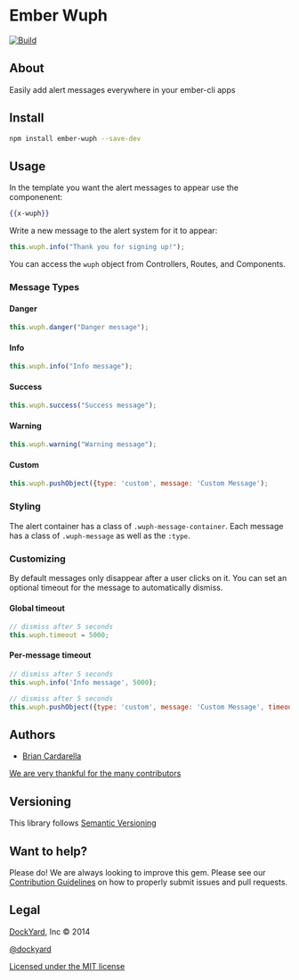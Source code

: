 # Ember Wuph

[![Build](https://travis-ci.org/dockyard/ember-wuph.svg?branch=master)](https://travis-ci.org/dockyard/ember-wuph)

## About ##

Easily add alert messages everywhere in your ember-cli apps

## Install ##

```bash
npm install ember-wuph --save-dev
```

## Usage ##

In the template you want the alert messages to appear use the
componenent:

```handlebars
{{x-wuph}}
```

Write a new message to the alert system for it to appear:

```js
this.wuph.info("Thank you for signing up!");
```

You can access the `wuph` object from Controllers, Routes, and
Components.

### Message Types ###

#### Danger ####

```js
this.wuph.danger("Danger message");
```

#### Info ####

```js
this.wuph.info("Info message");
```

#### Success ####

```js
this.wuph.success("Success message");
```

#### Warning ####

```js
this.wuph.warning("Warning message");
```

#### Custom ####

```js
this.wuph.pushObject({type: 'custom', message: 'Custom Message');
```

### Styling ###

The alert container has a class of `.wuph-message-container`. Each
message has a class of `.wuph-message` as well as the `:type`.

### Customizing ###

By default messages only disappear after a user clicks on it. You can
set an optional timeout for the message to automatically dismiss.


#### Global timeout ####

```js
// dismiss after 5 seconds
this.wuph.timeout = 5000;
```

#### Per-message timeout ####

```js
// dismiss after 5 seconds
this.wuph.info('Info message', 5000);
```

```js
// dismiss after 5 seconds
this.wuph.pushObject({type: 'custom', message: 'Custom Message', timeout: 5000});
```

## Authors ##

* [Brian Cardarella](http://twitter.com/bcardarella)

[We are very thankful for the many contributors](https://github.com/dockyard/ember-cli-async-button/graphs/contributors)

## Versioning ##

This library follows [Semantic Versioning](http://semver.org)

## Want to help? ##

Please do! We are always looking to improve this gem. Please see our
[Contribution Guidelines](https://github.com/dockyard/ember-cli-async-button/blob/master/CONTRIBUTING.md)
on how to properly submit issues and pull requests.

## Legal ##

[DockYard](http://dockyard.com), Inc &copy; 2014

[@dockyard](http://twitter.com/dockyard)

[Licensed under the MIT license](http://www.opensource.org/licenses/mit-license.php)
